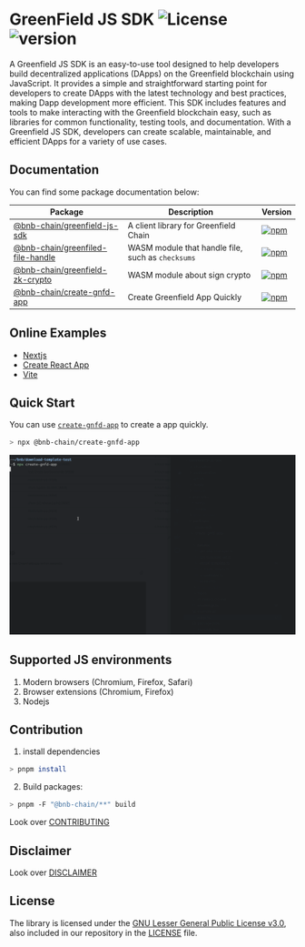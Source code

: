 # GreenField JS SDK ![License](https://img.shields.io/npm/l/%40bnb-chain%2Fgreenfield-js-sdk) ![version](https://img.shields.io/npm/v/%40bnb-chain%2Fgreenfield-js-sdk?color=blue)

A Greenfield JS SDK is an easy-to-use tool designed to help developers build decentralized applications (DApps) on the Greenfield blockchain using JavaScript. It provides a simple and straightforward starting point for developers to create DApps with the latest technology and best practices, making Dapp development more efficient. This SDK includes features and tools to make interacting with the Greenfield blockchain easy, such as libraries for common functionality, testing tools, and documentation. With a Greenfield JS SDK, developers can create scalable, maintainable, and efficient DApps for a variety of use cases.

## Documentation

You can find some package documentation below:

| Package | Description | Version | 
| --- | --- | --- |
| [@bnb-chain/greenfield-js-sdk](./packages/js-sdk/README.md) | A client library for Greenfield Chain | [![npm](https://img.shields.io/npm/v/%40bnb-chain%2Fgreenfield-js-sdk?color=blue)](https://www.npmjs.com/package/@bnb-chain/greenfield-js-sdk) |
| [@bnb-chain/greenfiled-file-handle](./packages/file-handle/README.md) | WASM module that handle file, such as `checksums` | [![npm](https://img.shields.io/npm/v/%40bnb-chain%2Fgreenfiled-file-handle?color=blue)](https://www.npmjs.com/package/@bnb-chain/greenfiled-file-handle) |
| [@bnb-chain/greenfield-zk-crypto](./packages/zk-crypto/README.md) | WASM module about sign crypto | [![npm](https://img.shields.io/npm/v/%40bnb-chain%2Fgreenfield-zk-crypto?color=blue)](https://www.npmjs.com/package/@bnb-chain/greenfield-zk-crypto) |
| [@bnb-chain/create-gnfd-app](./packages/create-gnfd-app/README.md) | Create Greenfield App Quickly | [![npm](https://img.shields.io/npm/v/%40bnb-chain%2Fcreate-gnfd-app?color=blue)](https://www.npmjs.com/package/@bnb-chain/create-gnfd-app) |

## Online Examples

* [Nextjs](https://codesandbox.io/p/github/rrr523/greenfield-nextjs-template/main)
* [Create React App](https://codesandbox.io/p/github/rrr523/greenfield-cra-template/main)
* [Vite](https://codesandbox.io/p/github/rrr523/greenfield-vite-template/main)

## Quick Start

You can use [`create-gnfd-app`](./packages/create-gnfd-app/README.md) to create a app quickly.

```bash
> npx @bnb-chain/create-gnfd-app
```

![](./packages/create-gnfd-app/example.gif)

## Supported JS environments

1. Modern browsers (Chromium, Firefox, Safari)
2. Browser extensions (Chromium, Firefox)
3. Nodejs

## Contribution

1. install dependencies

```bash
> pnpm install
```

2. Build packages:
```bash
> pnpm -F "@bnb-chain/**" build
```

Look over [CONTRIBUTING](./CONTRIBUTING.md)

## Disclaimer

Look over [DISCLAIMER](./DISCLAIMER.md)

## License

The library is licensed under the
[GNU Lesser General Public License v3.0](https://www.gnu.org/licenses/lgpl-3.0.en.html),
also included in our repository in the [LICENSE](./LICENSE) file.

